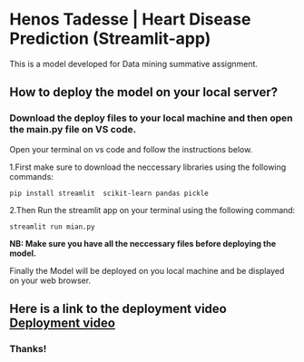 # Henos Tadesse | Heart Disease Prediction (Streamlit-app)
This is a model developed for Data mining summative assignment.

## How to deploy the model on your local server?
   ### Download the deploy files to your local machine and then open the main.py file on VS code.
   Open your terminal on vs code and follow the instructions below.
   
   1.First make sure to download the  neccessary libraries using the following commands:
   ```
   pip install streamlit  scikit-learn pandas pickle
   ```
   2.Then Run the streamlit app on your terminal using the following command:
```
streamlit run mian.py
```

 **NB: Make sure you have all the neccessary files before deploying the model.**
 
 Finally the Model will be deployed on you local machine and be displayed on your web browser.
 
 
## Here is a link to the deployment video  [Deployment video](https://drive.google.com/drive/folders/1k1MwPHFrHdnM-fITVDohs-EcFPcStaWa?usp=sharing)
 
 ### Thanks!
